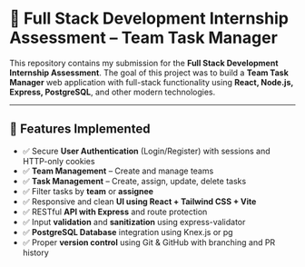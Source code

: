 # 💼 Full Stack Development Internship Assessment – Team Task Manager

This repository contains my submission for the **Full Stack Development Internship Assessment**. The goal of this project was to build a **Team Task Manager** web application with full-stack functionality using **React, Node.js, Express, PostgreSQL**, and other modern technologies.

---

## 📌 Features Implemented

- ✅ Secure **User Authentication** (Login/Register) with sessions and HTTP-only cookies
- ✅ **Team Management** – Create and manage teams
- ✅ **Task Management** – Create, assign, update, delete tasks
- ✅ Filter tasks by **team** or **assignee**
- ✅ Responsive and clean **UI using React + Tailwind CSS + Vite**
- ✅ RESTful **API with Express** and route protection
- ✅ Input **validation** and **sanitization** using express-validator
- ✅ **PostgreSQL Database** integration using Knex.js or pg
- ✅ Proper **version control** using Git & GitHub with branching and PR history